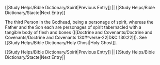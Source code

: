 [[Study Helps/Bible Dictionary/Spirit|Previous Entry]]  ||  [[Study Helps/Bible Dictionary/Stacte|Next Entry]]

 The third Person in the Godhead, being a personage of spirit, whereas the Father and the Son each are personages of spirit tabernacled with a tangible body of flesh and bones ([[Doctrine and Covenants/Doctrine and Covenants/Doctrine and Covenants 130#^verse-22|D&C 130:22]]). See [[Study Helps/Bible Dictionary/Holy Ghost|Holy Ghost]].

[[Study Helps/Bible Dictionary/Spirit|Previous Entry]]  ||  [[Study Helps/Bible Dictionary/Stacte|Next Entry]]